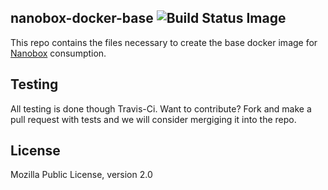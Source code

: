 ## nanobox-docker-base ![Build Status Image](https://travis-ci.org/nanobox-io/nanobox-docker-base.svg)

This repo contains the files necessary to create the base docker image for [Nanobox](http://nanobox.io) consumption.

## Testing

All testing is done though Travis-Ci. Want to contribute? Fork and make a pull request with tests and we will consider mergiging it into the repo.

## License

Mozilla Public License, version 2.0
